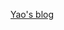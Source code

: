[Yao's blog](https://ryanleely.github.io)

<!--# accent

#### [Demo & Documentation](http://ankitsultana.com/accent)

### Installation

I'd strongly recommend you to fork [accent](http://github.com/bk2dcradle/accent) and use the "upstream" strategy described on [this page](https://help.github.com/articles/fork-a-repo/) to
keep accent up to date.

If you don't want to do that, just clone [accent](http://github.com/bk2dcradle/accent) and use

```bash
bundle exec jekyll serve
```
in the root of the accent directory, or, simply [download](https://github.com/bk2dcradle/accent/archive/gh-pages.zip) accent.

### Customization

You can edit the variables in `_config.yml` as per your needs. Edit only the variables under the section marked *User Settings*.

Most of the variables are self explanatory. Notes about few of the non obvious ones:

1. You can change the **hex value** of the variable `$accent-color` in `_sass/_style.scss` to any color value that you want. This will change the accent of the theme.

2. Set `intro` to `true` to reveal a short bio section on the index page.

3. Setting `about_footer` to *true* or *false* will turn the `about` section at the bottom of every post to *on* or *off* respectively.

4. `description` is the summary that will show up in places like facebook thumbnails,
twitter cards and google search results.


*Note:* Don't change any variable under *Build Settings*.

---

### Usage

* To create a new post, simply save the `.markdown` file in the `_posts` directory in the format.

```
year-month-day-name-of-the-file.markdown
```

* For Syntax highlighting, accent uses *Rouge* which is the default highlighter in Jekyll 3 and above. If you don't know how to highlight a code block, [refer](http://jekyllrb.com/docs/templates/).

* To set up Google Analytics tracking id, just set the `tracking_id` variable in `_config.yml`.

---

### License

[MIT](https://github.com/bk2dcradle/accent/blob/gh-pages/LICENSE). Copyright &copy; [Ankit Sultana](http://twitter.com/AnkitSultana)
-->